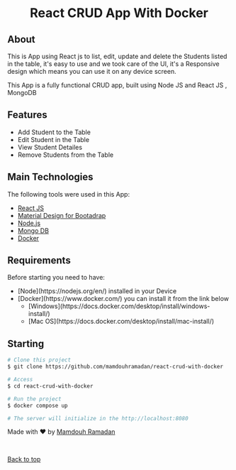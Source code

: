 

<h1 align="center">React CRUD App With Docker</h1>


## About ##

This is App using React js to list, edit, update and delete the Students listed in the table, it's easy to use and we took care of the UI, it's a Responsive design which means you can use it on any device screen.

This App is a fully functional CRUD app, built using Node JS and React JS , MongoDB 

## Features ##


<ul>
	<li>Add Student to the Table </li>
	<li>Edit Student in the Table </li>
	<li>View Student Detailes </li>
	<li>Remove Students from the Table </li>
</ul>

## Main Technologies ##

The following tools were used in this App:

- [React JS ](https://reactjs.org/)
- [Material Design for Bootadrap](https://mdbootstrap.com/docs/react/)
- [Node.js](https://nodejs.org/en/)
- [Mongo DB](https://www.mongodb.com/)
- [Docker](https://www.docker.com/)


## Requirements ##

Before starting  you need to have:
<ul>
	<li >[Node](https://nodejs.org/en/) installed in your Device </li>
	<li>[Docker](https://www.docker.com/) you can install it from the link below 
	<ul>
	<li>[Windows](https://docs.docker.com/desktop/install/windows-install/)</li>
	<li>[Mac OS](https://docs.docker.com/desktop/install/mac-install/)</li>
	</ul>
	</li>
</ul>

## Starting ##

```bash
# Clone this project
$ git clone https://github.com/mamdouhramadan/react-crud-with-docker

# Access
$ cd react-crud-with-docker

# Run the project
$ docker compose up

# The server will initialize in the http://localhost:8080
```



Made with :heart: by <a href="https://github.com/mamdouhramadan" target="_blank">Mamdouh Ramadan</a>

&#xa0;

<a href="#top">Back to top</a>
